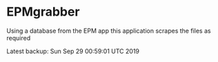 # EPMgrabber
Using a database from the EPM app this application scrapes the files as required


Latest backup: Sun Sep 29 00:59:01 UTC 2019
